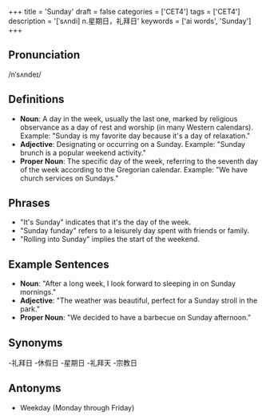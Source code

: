 +++
title = 'Sunday'
draft = false
categories = ['CET4']
tags = ['CET4']
description = '[ˈsʌndi] n.星期日，礼拜日'
keywords = ['ai words', 'Sunday']
+++

## Pronunciation
/nˈsʌndeɪ/

## Definitions
- **Noun**: A day in the week, usually the last one, marked by religious observance as a day of rest and worship (in many Western calendars). Example: "Sunday is my favorite day because it's a day of relaxation."
- **Adjective**: Designating or occurring on a Sunday. Example: "Sunday brunch is a popular weekend activity."
- **Proper Noun**: The specific day of the week, referring to the seventh day of the week according to the Gregorian calendar. Example: "We have church services on Sundays."

## Phrases
- "It's Sunday" indicates that it's the day of the week.
- "Sunday funday" refers to a leisurely day spent with friends or family.
- "Rolling into Sunday" implies the start of the weekend.

## Example Sentences
- **Noun**: "After a long week, I look forward to sleeping in on Sunday mornings."
- **Adjective**: "The weather was beautiful, perfect for a Sunday stroll in the park."
- **Proper Noun**: "We decided to have a barbecue on Sunday afternoon."

## Synonyms
-礼拜日
-休假日
-星期日
-礼拜天
-宗教日

## Antonyms
- Weekday (Monday through Friday)
